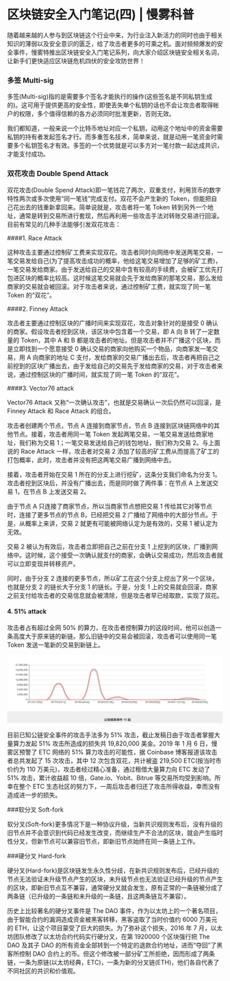 # 区块链安全入门笔记(四) | 慢雾科普

随着越来越的人参与到区块链这个行业中来，为行业注入新活力的同时也由于相关知识的薄弱以及安全意识的匮乏，给了攻击者更多的可乘之机。面对频频爆发的安全事件，慢雾特推出区块链安全入门笔记系列，向大家介绍区块链安全相关名词，让新手们更快适应区块链危机四伏的安全攻防世界！

### 多签 Multi-sig

多签(Multi-sig)指的是需要多个签名才能执行的操作(这些签名是不同私钥生成的)。这可用于提供更高的安全性，即使丢失单个私钥的话也不会让攻击者取得帐户的权限，多个值得信赖的各方必须同时批准更新，否则无效。

我们都知道，一般来说一个比特币地址对应一个私钥，动用这个地址中的资金需要私钥的持有者发起签名才行。而多重签名技术，简单来说，就是动用一笔资金时需要多个私钥签名才有效。多签的一个优势就是可以多方对一笔付款一起达成共识，才能支付成功。


### 双花攻击 Double Spend Attack


双花攻击(Double Spend Attack)即一笔钱花了两次，双重支付，利用货币的数字特性两次或多次使用“同一笔钱”完成支付。双花不会产生新的 Token，但能把自己花出去的钱重新拿回来。简单说就是，攻击者将一笔 Token 转到另外一个地址，通常是转到交易所进行套现，然后再利用一些攻击手法对转账交易进行回滚。目前有常见的几种手法能够引发双花攻击：

####1. Race Attack

这种攻击主要通过控制矿工费来实现双花。攻击者同时向网络中发送两笔交易，一笔交易发给自己(为了提高攻击成功的概率，他给这笔交易增加了足够的矿工费)，一笔交易发给商家。由于发送给自己的交易中含有较高的手续费，会被矿工优先打包进区块的概率比较高。这时候这笔交易就会先于发给商家的那笔交易，那么发给商家的交易就会被回滚。对于攻击者来说，通过控制矿工费，就实现了同一笔 Token 的“双花”。

 

####2. Finney Attack

攻击者主要通过控制区块的广播时间来实现双花，攻击对象针对的是接受 0 确认的商家。假设攻击者挖到区块，该区块中包含着一个交易，即 A 向 B 转了一定数量的 Token，其中 A 和 B 都是攻击者的地址。但是攻击者并不广播这个区块，而是立即找到一个愿意接受 0 确认交易的商家向他购买一个物品，向商家发一笔交易，用 A 向商家的地址 C 支付，发给商家的交易广播出去后，攻击者再把自己之前挖到的区块广播出去，由于发给自己的交易先于发给商家的交易，对于攻击者来说，通过控制区块的广播时间，就实现了同一笔 Token 的“双花”。

####3. Vector76 attack

Vector76 Attack 又称“一次确认攻击”，也就是交易确认一次后仍然可以回滚，是 Finney Attack 和 Race Attack 的组合。

攻击者创建两个节点，节点 A 连接到商家节点，节点 B 连接到区块链网络中的其他节点。接着，攻击者用同一笔 Token 发起两笔交易，一笔交易发送给商家地址，我们称为交易 1；一笔交易发送给自己的钱包地址，我们称为交易 2。与上面说的 Race Attack 一样，攻击者对交易 2 添加了较高的矿工费从而提高了矿工的打包概率，此时，攻击者并没有把这两笔交易广播到网络中去。

接着，攻击者开始在交易 1 所在的分支上进行挖矿，这条分支我们命名为分支 1。攻击者挖到区块后，并没有广播出去，而是同时做了两件事：在节点 A 上发送交易 1，在节点 B 上发送交易 2。

由于节点 A 只连接了商家节点，所以当商家节点想把交易 1 传给其它对等节点时，连接了更多节点的节点 B，已经把交易 2 广播给了网络中的大部分节点。于是，从概率上来讲，交易 2 就更有可能被网络认定为是有效的，交易 1 被认定为无效。

交易 2 被认为有效后，攻击者立即把自己之前在分支 1 上挖到的区块，广播到网络中。这时候，这个接受一次确认就支付的商家，会确认交易成功，然后攻击者就可以立即变现并转移资产。

同时，由于分支 2 连接的更多节点，所以矿工在这个分支上挖出了另一个区块，也就是分支 2 的链长大于分支 1 的链长。于是，分支 1 上的交易就会回滚，商家之前支付给攻击者的交易信息就会被清除，但是攻击者早已经取款，实现了双花。

#### 4. 51% attack

攻击者占有超过全网 50% 的算力，在攻击者控制算力的这段时间，他可以创造一条高度大于原来链的新链。那么旧链中的交易会被回滚，攻击者可以使用同一笔 Token 发送一笔新的交易到新链上。

![image](./6.png)

目前已知公链安全事件的攻击手法多为 51% 攻击，截止发稿日由于攻击者掌握大量算力发起 51% 攻击所造成的损失共 19,820,000 美金。2019 年 1 月 6 日，慢雾区预警了 ETC 网络的 51% 算力攻击的可能性，据 Coinbase 博客报道该攻击者总共发起了 15 次攻击，其中 12 次包含双花，共计被盗 219,500 ETC(按当时市价约为 110 万美元)，攻击者经过精心准备，通过租借大量算力向 ETC 发动了 51% 攻击，累计收益超 10 倍，Gate.io、Yobit、Bitrue 等交易所均受到影响。所幸在整个 ETC 生态社区的努力下，一周后攻击者归还了攻击所得收益，幸而没有造成进一步的损失。


###软分叉 Soft-fork

软分叉(Soft-fork)更多情况下是一种协议升级，当新共识规则发布后，没有升级的旧节点并不会意识到代码已经发生改变，而继续生产不合法的区块，就会产生临时性分叉，但新节点可以兼容旧节点，即新旧节点始终在同一条链上工作。


###硬分叉 Hard-fork

硬分叉(Hard-fork)是区块链发生永久性分歧，在新共识规则发布后，已经升级的节点无法验证未升级节点产生的区块，未升级节点也无法验证已经升级的节点产生的区块，即新旧节点互不兼容，通常硬分叉就会发生，原有正常的一条链被分成了两条链（已升级的一条链和未升级的一条链，且这两条链互不兼容）。

历史上比较著名的硬分叉事件是 The DAO 事件，作为以太坊上的一个著名项目，由于智能合约的漏洞造成资金被黑客转移，黑客盗取了当时价值约 6000 万美元的 ETH，让这个项目蒙受了巨大的损失。为了弥补这个损失，2016 年 7 月，以太坊团队修改了以太坊合约代码实行硬分叉，在第 1920000 个区块强行把 The DAO 及其子 DAO 的所有资金全部转到一个特定的退款合约地址，进而“夺回”了黑客所控制 DAO 合约上的币。但这个修改被一部分矿工所拒绝，因而形成了两条链，一条为原链(以太坊经典，ETC)，一条为新的分叉链(ETH)，他们各自代表了不同社区的共识和价值观。


